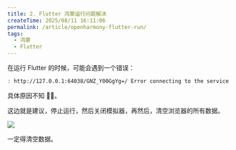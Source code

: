 ```yaml
---
title: 2. Flutter 鸿蒙运行问题解决
createTime: 2025/08/11 16:11:06
permalink: /article/openharmony-flutter-run/
tags:
  - 鸿蒙
  - Flutter
---
```


在运行 Flutter 的时候，可能会遇到一个错误：

```sh
: http://127.0.0.1:64038/GNZ_Y00GgYg=/ Error connecting to the service protocol: failed to connect to http://127.0.0.1:64038/GNZ_Y00GgYg=/ HttpException: Connection closed before full header was received, uri = http://127.0.0.1:64038/GNZ_Y00GgYg=/ws
```

具体原因不知 🤷‍♀️。

这边就是建议，停止运行，然后关闭模拟器，再然后，清空浏览器的所有数据。

![](/imgs/hongmeng-add.png)

一定得清空数据。



